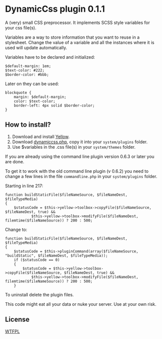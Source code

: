 DynamicCss plugin 0.1.1
=======================

A (very) small CSS preprocessor. It implements SCSS style variables for your css file(s).

Variables are a way to store information that you want to reuse in a stylesheet. Change the value of a variable and all the instances where it is used will update automatically.

Variables have to be declared and initialized:

	$default-margin: 1em;
	$text-color: #222;
	$border-color: #bbb;

Later on they can be used:

	blockquote {
		margin: $default-margin;
		color: $text-color;
		border-left: 4px solid $border-color;
	}

How to install?
---------------
1. Download and install [Yellow](https://github.com/datenstrom/yellow/).  
2. Download [dynamiccss.php](dynamiccss.php?raw=true), copy it into your `system/plugins` folder. 
3. Use $variables in the .css file(s) in your `system/themes` folder.  

If you are already using the command line plugin version 0.6.3 or later you are done.

To get it to work with the old command line plugin (v 0.6.2) you need to change a few lines in the file `commandline.php` in your `system/plugins` folder.

Starting in line 217:

	function buildStaticFile($fileNameSource, $fileNameDest, $fileTypeMedia)
	{
		$statusCode = $this->yellow->toolbox->copyFile($fileNameSource, $fileNameDest, true) &&
				$this->yellow->toolbox->modifyFile($fileNameDest, filemtime($fileNameSource)) ? 200 : 500;

Change to:

	function buildStaticFile($fileNameSource, $fileNameDest, $fileTypeMedia)
	{
		$statusCode = $this->pluginCommand(array($fileNameSource, "buildStatic", $fileNameDest, $fileTypeMedia));
		if ($statusCode == 0)
		{
			$statusCode = $this->yellow->toolbox->copyFile($fileNameSource, $fileNameDest, true) &&
				$this->yellow->toolbox->modifyFile($fileNameDest, filemtime($fileNameSource)) ? 200 : 500;
		}	

To uninstall delete the plugin files.

This code might eat all your data or nuke your server. Use at your own risk.

License
----------------------

[WTFPL](http://www.wtfpl.net)